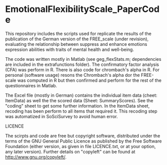 # EmotionalFlexibilityScale_PaperCode
This repository includes the scripts used for replicate the results of the publication of the German version of the FREE_scale (under revision), evaluating the relationship between suppress and enhance emotions expression abilities with traits of mental health and well-being.

The code was written mostly in Matlab (see geg_flexStats.m; dependencies are included in the extrafunctions folder). 
The confirmatory factor analysis (CFA) was perform in R. There is also code for chrombach's alpha in R. For personal (software usage) resons the Chrombach's alpha dor the FREE-scale was computed in R but then confirmed and perform for the rest of the questionnaires in Matlab.

The Excel file (mostly in German) contains the individual item data (cheet: ItemData) as well the the scored data (Sheet: SummaryScores). See the "coding" sheet to get some further information. In the ItemData sheet, recoding has been perform to all items that required it. This recoding step was automatized in SoSciSurvey to avoid human error.

LICENCE

The scirpts and code are free but copyright software, distributed under the terms of the GNU General Public Licence as published by the Free Software Foundation (either version, as given in file LICENCE.txt, or at your option, any later version). Further details on "copyleft" can be found at http://www.gnu.org/copyleft/.
